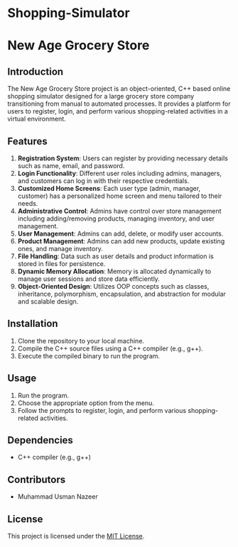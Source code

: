 # Shopping-Simulator

# New Age Grocery Store

## Introduction
The New Age Grocery Store project is an object-oriented, C++ based online shopping simulator designed for a large grocery store company transitioning from manual to automated processes. It provides a platform for users to register, login, and perform various shopping-related activities in a virtual environment.

## Features
1. **Registration System**: Users can register by providing necessary details such as name, email, and password.
2. **Login Functionality**: Different user roles including admins, managers, and customers can log in with their respective credentials.
3. **Customized Home Screens**: Each user type (admin, manager, customer) has a personalized home screen and menu tailored to their needs.
4. **Administrative Control**: Admins have control over store management including adding/removing products, managing inventory, and user management.
5. **User Management**: Admins can add, delete, or modify user accounts.
6. **Product Management**: Admins can add new products, update existing ones, and manage inventory.
7. **File Handling**: Data such as user details and product information is stored in files for persistence.
8. **Dynamic Memory Allocation**: Memory is allocated dynamically to manage user sessions and store data efficiently.
9. **Object-Oriented Design**: Utilizes OOP concepts such as classes, inheritance, polymorphism, encapsulation, and abstraction for modular and scalable design.

## Installation
1. Clone the repository to your local machine.
2. Compile the C++ source files using a C++ compiler (e.g., g++).
3. Execute the compiled binary to run the program.

## Usage
1. Run the program.
2. Choose the appropriate option from the menu.
3. Follow the prompts to register, login, and perform various shopping-related activities.

## Dependencies
- C++ compiler (e.g., g++)

## Contributors
- Muhammad Usman Nazeer

## License
This project is licensed under the [MIT License](LICENSE).
